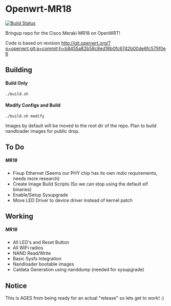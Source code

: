 # Openwrt-MR18
[![Build Status](http://198.199.68.234/api/badge/github.com/riptidewave93/Openwrt-MR18/status.svg?branch=master)](http://198.199.68.234/github.com/riptidewave93/Openwrt-MR18)

Bringup repo for the Cisco Meraki MR18 on OpenWRT!

Code is based on revision http://git.openwrt.org/?p=openwrt.git;a=commit;h=b8455a82b58c8ed16b0fc6742b00de6fc575f0e6

Building
-----
#### Build Only
`./build.sh`

#### Modify Configs and Build
`./build.sh modify`

Images by default will be moved to the root dir of the repo. Plan to build nandloader images for public drop.

To Do
-----
##### MR18
  * Fixup Ethernet (Seems our PHY chip has its own mdio requirements, needs more research)
  * Create Image Build Scripts (So we can stop using the default elf binaries)
  * Enable/Setup Sysupgrade
  * Move LED Driver to device driver instead of kernel patch

Working
-----
##### MR18
  * All LED's and Reset Button
  * All WiFi radios
  * NAND Read/Write
  * Basic Sysfs Integration
  * Nandloader bootable images
  * Caldata Generation using nanddump (needed for sysupgrade)

Notice
------
This is AGES from being ready for an actual "release" so lets get to work! :)
